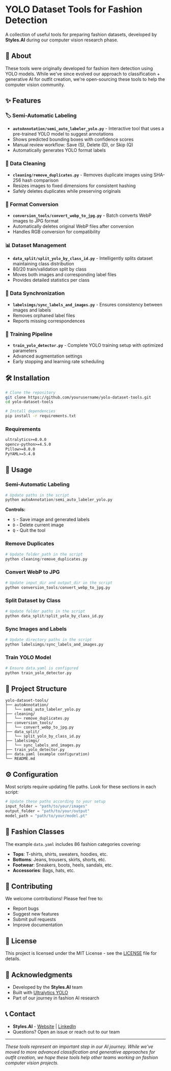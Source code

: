 # YOLO Dataset Tools for Fashion Detection

A collection of useful tools for preparing fashion datasets, developed by **Styles.AI** during our computer vision research phase.

## 🎯 About

These tools were originally developed for fashion item detection using YOLO models. While we've since evolved our approach to classification + generative AI for outfit creation, we're open-sourcing these tools to help the computer vision community.

## ✨ Features

### 🏷️ Semi-Automatic Labeling
- **`autoAnnotation/semi_auto_labeler_yolo.py`** - Interactive tool that uses a pre-trained YOLO model to suggest annotations
- Shows predicted bounding boxes with confidence scores
- Manual review workflow: Save (S), Delete (D), or Skip (Q)
- Automatically generates YOLO format labels

### 🧹 Data Cleaning
- **`cleaning/remove_duplicates.py`** - Removes duplicate images using SHA-256 hash comparison
- Resizes images to fixed dimensions for consistent hashing
- Safely deletes duplicates while preserving originals

### 🔄 Format Conversion
- **`conversion_tools/convert_webp_to_jpg.py`** - Batch converts WebP images to JPG format
- Automatically deletes original WebP files after conversion
- Handles RGB conversion for compatibility

### 📊 Dataset Management
- **`data_split/split_yolo_by_class_id.py`** - Intelligently splits dataset maintaining class distribution
- 80/20 train/validation split by class
- Moves both images and corresponding label files
- Provides detailed statistics per class

### 🔗 Data Synchronization
- **`labelsimgs/sync_labels_and_images.py`** - Ensures consistency between images and labels
- Removes orphaned label files
- Reports missing correspondences

### 🚀 Training Pipeline
- **`train_yolo_detector.py`** - Complete YOLO training setup with optimized parameters
- Advanced augmentation settings
- Early stopping and learning rate scheduling

## 🛠️ Installation

```bash
# Clone the repository
git clone https://github.com/yourusername/yolo-dataset-tools.git
cd yolo-dataset-tools

# Install dependencies
pip install -r requirements.txt
```

### Requirements
```txt
ultralytics>=8.0.0
opencv-python>=4.5.0
Pillow>=8.0.0
PyYAML>=5.4.0
```

## 📖 Usage

### Semi-Automatic Labeling
```python
# Update paths in the script
python autoAnnotation/semi_auto_labeler_yolo.py
```
**Controls:**
- `S` - Save image and generated labels
- `D` - Delete current image
- `Q` - Quit the tool

### Remove Duplicates
```python
# Update folder_path in the script
python cleaning/remove_duplicates.py
```

### Convert WebP to JPG
```python
# Update input_dir and output_dir in the script
python conversion_tools/convert_webp_to_jpg.py
```

### Split Dataset by Class
```python
# Update folder paths in the script
python data_split/split_yolo_by_class_id.py
```

### Sync Images and Labels
```python
# Update directory paths in the script
python labelsimgs/sync_labels_and_images.py
```

### Train YOLO Model
```python
# Ensure data.yaml is configured
python train_yolo_detector.py
```

## 📁 Project Structure

```
yolo-dataset-tools/
├── autoAnnotation/
│   └── semi_auto_labeler_yolo.py
├── cleaning/
│   └── remove_duplicates.py
├── conversion_tools/
│   └── convert_webp_to_jpg.py
├── data_split/
│   └── split_yolo_by_class_id.py
├── labelsimgs/
│   └── sync_labels_and_images.py
├── train_yolo_detector.py
├── data.yaml (example configuration)
└── README.md
```

## ⚙️ Configuration

Most scripts require updating file paths. Look for these sections in each script:

```python
# Update these paths according to your setup
input_folder = "path/to/your/images"
output_folder = "path/to/your/output"
model_path = "path/to/your/model.pt"
```

## 🎨 Fashion Classes

The example `data.yaml` includes 86 fashion categories covering:
- **Tops**: T-shirts, shirts, sweaters, hoodies, etc.
- **Bottoms**: Jeans, trousers, skirts, shorts, etc.
- **Footwear**: Sneakers, boots, heels, sandals, etc.
- **Accessories**: Bags, hats, etc.

## 🤝 Contributing

We welcome contributions! Please feel free to:
- Report bugs
- Suggest new features
- Submit pull requests
- Improve documentation

## 📄 License

This project is licensed under the MIT License - see the [LICENSE](LICENSE) file for details.

## 🙏 Acknowledgments

- Developed by the **Styles.AI** team
- Built with [Ultralytics YOLO](https://github.com/ultralytics/ultralytics)
- Part of our journey in fashion AI research

## 📞 Contact

- **Styles.AI** - [Website](https://styles.ai) | [LinkedIn](https://linkedin.com/company/styles-ai)
- Questions? Open an issue or reach out to our team

---

*These tools represent an important step in our AI journey. While we've moved to more advanced classification and generative approaches for outfit creation, we hope these tools help other teams working on fashion computer vision projects.*
